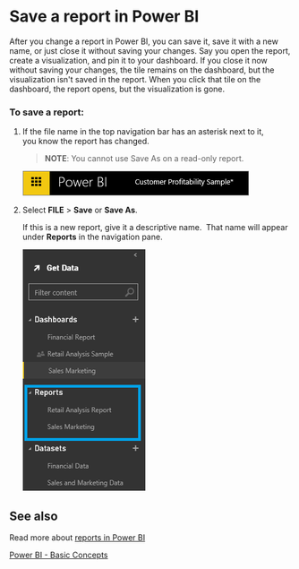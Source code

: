 ﻿<properties
   pageTitle="Save a report in Power BI"
   description="Save a report in Power BI"
   services="powerbi"
   documentationCenter=""
   authors="mihart"
   manager="mblythe"
   editor=""
   tags=""/>

<tags
   ms.service="powerbi"
   ms.devlang="NA"
   ms.topic="article"
   ms.tgt_pltfrm="NA"
   ms.workload="powerbi"
   ms.date="11/14/2015"
   ms.author="mihart"/>
# Save a report in Power BI

After you change a report in Power BI, you can save it, save it with a new name, or just close it without saving your changes. Say you open the report, create a visualization, and pin it to your dashboard. If you close it now without saving your changes, the tile remains on the dashboard, but the visualization isn't saved in the report. When you click that tile on the dashboard, the report opens, but the visualization is gone.

### To save a report:

1.  If the file name in the top navigation bar has an asterisk next to it, you know the report has changed.

    >**NOTE**: You cannot use Save As on a read-only report.

    ![](media/powerbi-service-save-a-report/savereport1.png)

2.  Select **FILE** \> **Save** or **Save As**.

    If this is a new report, give it a descriptive name.  That name will appear under **Reports** in the navigation pane.

    ![](media/powerbi-service-save-a-report/savereport3.png)


## See also

Read more about [reports in Power BI](powerbi-service-reports.md)

[Power BI - Basic Concepts](powerbi-service-basic-concepts.md)*﻿*

